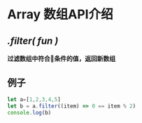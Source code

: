 # Array  数组API介绍
## *.filter( fun )*
**过滤数组中符合条件的值，返回新数组**
## 例子
```javascript {.line-numbers}
let a=[1,2,3,4,5]
let b = a.filter((item) => 0 == item % 2)
console.log(b)
```

